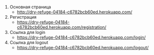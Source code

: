 1. Основная страница
   - http://dry-refuge-04184-c6782bcb60ed.herokuapp.com/
2. Регистрация
    - https://dry-refuge-04184-c6782bcb60ed.herokuapp.com/registration/
3. Ссылка для login
    - https://dry-refuge-04184-c6782bcb60ed.herokuapp.com/login/
4. Ссылка для logout
    - https://dry-refuge-04184-c6782bcb60ed.herokuapp.com/logout/